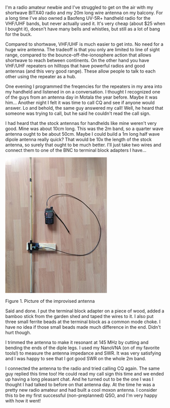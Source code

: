 I'm a radio amateur newbie and I've struggled to get on the air with my
shortwave BITX40 radio and my 20m long wire antenna on my balcony. For a long
time I've also owned a Baofeng UV-5R+ handheld radio for the VHF/UHF bands, but
never actually used it. It's very cheap (about $25 when I bought it), doesn't
have many bells and whistles, but still as a lot of bang for the buck.

Compared to shortwave, VHF/UHF is much easier to get into. No need for a huge
wire antenna. The tradeoff is that you only are limited to line of sight range,
compared to the bounce-off-the-ionosphere action that allows shortwave to reach
between continents. On the other hand you have VHF/UHF repeaters on hilltops
that have powerful radios and good antennas (and this very good range). These
allow people to talk to each other using the repeater as a hub.

One evening I programmed the freqencies for the repeaters in my area into my
handheld and listened in on a conversation. I thought I recognized one of the
guys from an antenna day in Motala the year before. Maybe it was him... Another
night I felt it was time to call CQ and see if anyone would answer. Lo and
behold, the same guy answered my call! Well, he heard that someone was trying to
call, but he said he couldn't read the call sign.

I had heard that the stock antennas for handhelds like mine weren't very good.
Mine was about 10cm long. This was the 2m band, so a quarter wave antenna ought
to be about 50cm. Maybe I could build a 1m long half wave dipole antenna really
quick? That would be 10x the length of the stock antenna, so surely that ought
to be much better. I'll just take two wires and connect them to one of the BNC
to terminal block adapters I have...

<div class="figure">
  <p><a href="files/improvised_antenna.jpg"><img src="files/improvised_antenna_thumbnail.jpg"></a></p>
  <p>Figure 1. Picture of the improvised antenna</p>
</div>

Said and done. I put the terminal block adapter on a piece of wood, added a
bamboo stick from the garden shed and taped the wires to it. I also put three
small ferrite beads at the terminal block as a common mode choke. I have no idea
if those small beads made much difference in the end. Didn't hurt though.

I trimmed the antenna to make it resonant at 145 MHz by cutting and bending the
ends of the diple legs. I used my NanoVNA (on of my favorite tools!) to measure
the antenna impedance and SWR. It was very satisfying and I was happy to see
that I got good SWR on the whole 2m band.

I connected the antenna to the radio and tried calling CQ again. The same guy
replied this time too! He could read my call sign this time and we ended up
having a long pleasant chat. And he turned out to be the one I was I thought I
had talked to before on that antenna day. At the time he was a pretty new radio
amateur and had built a cool moxon antenna. I consider this to be my first
successful (non-preplanned) QSO, and I'm very happy with how it went!
